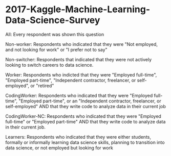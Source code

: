 # 2017-Kaggle-Machine-Learning-Data-Science-Survey

All: Every respondent was shown this question

Non-worker: Respondents who indicated that they were "Not employed, and not looking for work" or "I prefer not to say"

Non-switcher: Respondents that indicated that they were not actively looking to switch careers to data science.

Worker: Respondents who indicted that they were "Employed full-time", "Employed part-time", "Independent contractor, freelancer, or self-employed", or "retired"

CodingWorker: Respondents who indicated that they were "Employed full-time", "Employed part-time", or an "Independent contractor, freelancer, or self-employed" AND that they write code to analyze data in their current job

CodingWorker-NC: Respondents who indicated that they were "Employed full-time" or "Employed part-time" AND that they write code to analyze data in their current job. 

Learners: Respondents who indicated that they were either students, formally or informally learning data science skills, planning to transition into data science, or not employed but looking for work